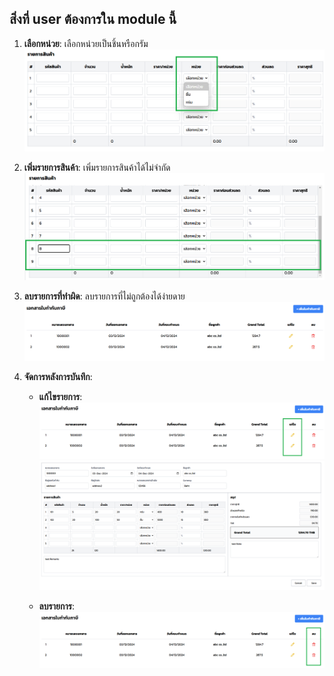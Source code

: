 
## สิ่งที่ user ต้องการใน module นี้

1. **เลือกหน่วย**: เลือกหน่วยเป็นชิ้นหรือกรัม
   ![เลือกหน่วย](./src/assets/unit.png)

2. **เพิ่มรายการสินค้า**: เพิ่มรายการสินค้าได้ไม่จำกัด
   ![เพิ่มรายการสินค้า](./src/assets/addRow.png)

3. **ลบรายการที่ทำผิด**: ลบรายการที่ไม่ถูกต้องได้ง่ายดาย
   ![ลบรายการ](./src/assets/totalInvoice.png)

4. **จัดการหลังการบันทึก**:
   - **แก้ไขรายการ**:
     ![ปุ่มแก้ไข](./src/assets/editButton.png)
     ![แก้ไขใบแจ้งหนี้](./src/assets/editInvoice.png)
   
   - **ลบรายการ**:
     ![ปุ่มลบ](./src/assets/deleteButton.png)